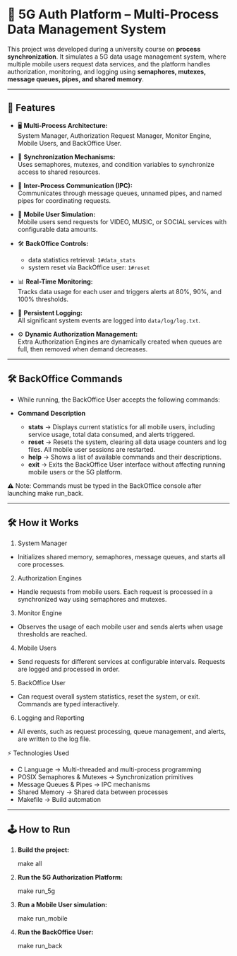 # 📡 5G Auth Platform – Multi-Process Data Management System

This project was developed during a university course on **process synchronization**. It simulates a 5G data usage management system, where multiple mobile users request data services, and the platform handles authorization, monitoring, and logging using **semaphores, mutexes, message queues, pipes, and shared memory**.

---

## 🚀 Features

- 🖥 **Multi-Process Architecture:**  
  System Manager, Authorization Request Manager, Monitor Engine, Mobile Users, and BackOffice User.

- 🔄 **Synchronization Mechanisms:**  
  Uses semaphores, mutexes, and condition variables to synchronize access to shared resources.

- 📡 **Inter-Process Communication (IPC):**  
  Communicates through message queues, unnamed pipes, and named pipes for coordinating requests.

- 📝 **Mobile User Simulation:**  
  Mobile users send requests for VIDEO, MUSIC, or SOCIAL services with configurable data amounts.

- 🛠 **BackOffice Controls:**  
  - data statistics retrieval: `1#data_stats`
  - system reset via BackOffice user: `1#reset`
  

- 📊 **Real-Time Monitoring:**  
  Tracks data usage for each user and triggers alerts at 80%, 90%, and 100% thresholds.

- 💾 **Persistent Logging:**  
  All significant system events are logged into `data/log/log.txt`.

- ⚙️ **Dynamic Authorization Management:**  
  Extra Authorization Engines are dynamically created when queues are full, then removed when demand decreases.

---

## 🛠️ BackOffice Commands

- While running, the BackOffice User accepts the following commands:

- **Command**	 **Description**
    - **stats**  → Displays current statistics for all mobile users, including service usage, total data consumed, and alerts triggered.
    - **reset**  → Resets the system, clearing all data usage counters and log files. All mobile user sessions are restarted.
    - **help**   → Shows a list of available commands and their descriptions.
    - **exit**   → Exits the BackOffice User interface without affecting running mobile users or the 5G platform.

⚠️ Note: Commands must be typed in the BackOffice console after launching make run_back.

---

## 🛠️ How it Works

1. System Manager
- Initializes shared memory, semaphores, message queues, and starts all core processes.

2. Authorization Engines
- Handle requests from mobile users. Each request is processed in a synchronized way using semaphores and mutexes.

3. Monitor Engine
- Observes the usage of each mobile user and sends alerts when usage thresholds are reached.

4. Mobile Users
- Send requests for different services at configurable intervals. Requests are logged and processed in order.

5. BackOffice User
- Can request overall system statistics, reset the system, or exit. Commands are typed interactively.

6. Logging and Reporting
- All events, such as request processing, queue management, and alerts, are written to the log file.

⚡ Technologies Used

- C Language → Multi-threaded and multi-process programming 
- POSIX Semaphores & Mutexes → Synchronization primitives
- Message Queues & Pipes → IPC mechanisms
- Shared Memory → Shared data between processes
- Makefile → Build automation

---

## 🕹️ How to Run

1. **Build the project:**

    make all

2. **Run the 5G Authorization Platform:**

    make run_5g

3. **Run a Mobile User simulation:**

    make run_mobile

4. **Run the BackOffice User:**

    make run_back